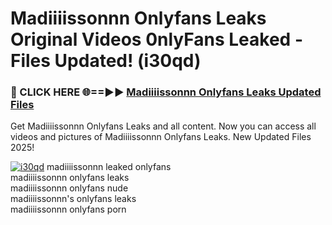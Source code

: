 # Madiiiissonnn Onlyfans Leaks Original Videos 0nlyFans Leaked - Files Updated! (i30qd)

<h3>🔴 CLICK HERE 🌐==►► <a href="https://tinyurl.com/3hn5wdd3" rel="nofollow">Madiiiissonnn Onlyfans Leaks Updated Files</a></h3>

Get Madiiiissonnn Onlyfans Leaks and all content. Now you can access all videos and pictures of Madiiiissonnn Onlyfans Leaks. New Updated Files 2025!

[![i30qd](https://i.imgur.com/4HnBqBT.gif)](https://tinyurl.com/3hn5wdd3)
madiiiissonnn leaked onlyfans<br>
madiiiissonnn onlyfans leaks<br>
madiiiissonnn onlyfans nude<br>
madiiiissonnn's onlyfans leaks<br>
madiiiissonnn onlyfans porn